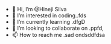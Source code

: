 - 👋 Hi, I’m @Hineji Silva
- 👀 I’m interested in coding..fds
- 🌱 I’m currently learning .dfgD
- 💞️ I’m looking to collaborate on .ppfd,
- 📫 How to reach me .sad
ondsddfdsa
<!---c
Hineji/Hineji is a ✨ special ✨ repository because its `README.md` (this file) appears on your GitHub profile.
You can click the Preview link to take a look at your changes.
--->
